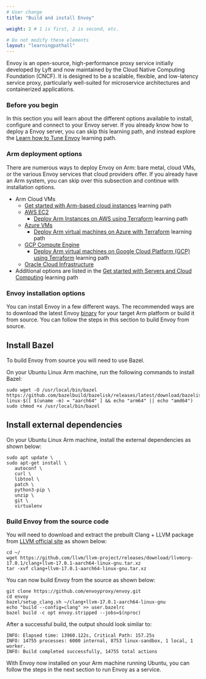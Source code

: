 ```yaml
---
# User change
title: "Build and install Envoy"

weight: 2 # 1 is first, 2 is second, etc.

# Do not modify these elements
layout: "learningpathall"
---
```


Envoy is an open-source, high-performance proxy service initially developed by Lyft and now maintained by the Cloud Native Computing Foundation (CNCF). It is designed to be a scalable, flexible, and low-latency service proxy, particularly well-suited for microservice architectures and containerized applications.

### Before you begin

In this section you will learn about the different options available to install, configure and connect to your Envoy server. If you already know how to deploy a Envoy server, you can skip this learning path, and instead explore the [Learn how to Tune Envoy](/learning-paths/servers-and-cloud-computing/envoy_tune/) learning path. 

### Arm deployment options

There are numerous ways to deploy Envoy on Arm: bare metal, cloud VMs, or the various Envoy services that cloud providers offer. If you already have an Arm system, you can skip over this subsection and continue with installation options.

* Arm Cloud VMs
  * [Get started with Arm-based cloud instances](/learning-paths/servers-and-cloud-computing/csp) learning path
  * [AWS EC2](https://aws.amazon.com/ec2/)
    * [Deploy Arm Instances on AWS using Terraform](/learning-paths/servers-and-cloud-computing/aws-terraform) learning path
  * [Azure VMs](https://azure.microsoft.com/en-us/products/virtual-machines/)
    * [Deploy Arm virtual machines on Azure with Terraform](/learning-paths/servers-and-cloud-computing/azure-terraform) learning path
  * [GCP Compute Engine](https://cloud.google.com/compute)
    * [Deploy Arm virtual machines on Google Cloud Platform (GCP) using Terraform](/learning-paths/servers-and-cloud-computing/gcp) learning path
  * [Oracle Cloud Infrastructure](https://www.oracle.com/cloud/)
* Additional options are listed in the [Get started with Servers and Cloud Computing](/learning-paths/servers-and-cloud-computing/intro) learning path

### Envoy installation options

You can install Envoy in a few different ways. The recommended ways are to download the latest Envoy [binary](https://github.com/envoyproxy/envoy/releases) for your target Arm platform or build it from source. You can follow the steps in this section to build Envoy from source.

## Install Bazel

To build Envoy from source you will need to use Bazel.

On your Ubuntu Linux Arm machine, run the following commands to install Bazel:

```console
sudo wget -O /usr/local/bin/bazel https://github.com/bazelbuild/bazelisk/releases/latest/download/bazelisk-linux-$([ $(uname -m) = "aarch64" ] && echo "arm64" || echo "amd64")
sudo chmod +x /usr/local/bin/bazel
```

## Install external dependencies

On your Ubuntu Linux Arm machine, install the external dependencies as shown below:

```console
sudo apt update \
sudo apt-get install \
   autoconf \
   curl \
   libtool \
   patch \
   python3-pip \
   unzip \
   git \
   virtualenv
```

### Build Envoy from the source code

You will need to download and extract the prebuilt Clang + LLVM package from [LLVM official site](http://releases.llvm.org/download.html) as shown below:

```console
cd ~/
wget https://github.com/llvm/llvm-project/releases/download/llvmorg-17.0.1/clang+llvm-17.0.1-aarch64-linux-gnu.tar.xz
tar -xvf clang+llvm-17.0.1-aarch64-linux-gnu.tar.xz
```

You can now build Envoy from the source as shown below:

```console
git clone https://github.com/envoyproxy/envoy.git
cd envoy
bazel/setup_clang.sh ~/clang+llvm-17.0.1-aarch64-linux-gnu
echo "build --config=clang" >> user.bazelrc
bazel build -c opt envoy.stripped --jobs=$(nproc)
```

After a successful build, the output should look similar to:

```output
INFO: Elapsed time: 13960.122s, Critical Path: 157.25s
INFO: 14755 processes: 6000 internal, 8753 linux-sandbox, 1 local, 1 worker.
INFO: Build completed successfully, 14755 total actions
```

With Envoy now installed on your Arm machine running Ubuntu, you can follow the steps in the next section to run Envoy as a service.


